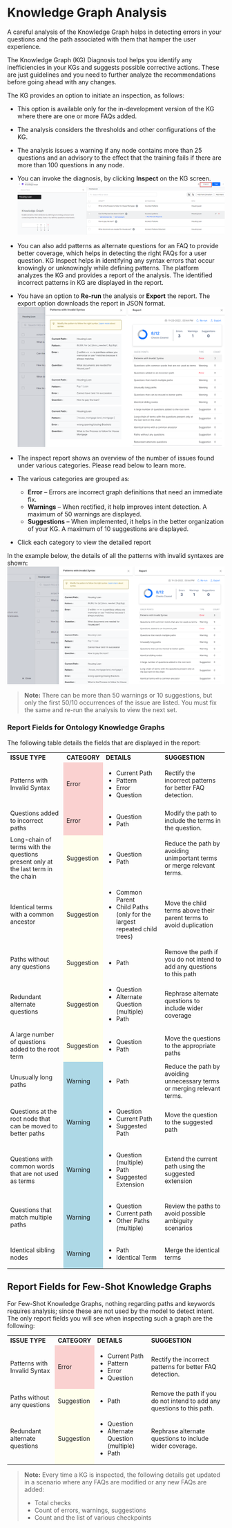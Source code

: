 # **Knowledge Graph Analysis**

A careful analysis of the Knowledge Graph helps in detecting errors in your questions and the path associated with them that hamper the user experience.

The Knowledge Graph (KG) Diagnosis tool helps you identify any inefficiencies in your KGs and suggests possible corrective actions. These are just guidelines and you need to further analyze the recommendations before going ahead with any changes.

The KG provides an option to initiate an inspection, as follows:
* This option is available only for the in-development version of the KG where there are one or more FAQs added.
* The analysis considers the thresholds and other configurations of the KG.
* The analysis issues a warning if any node contains more than 25 questions and an advisory to the effect that the training fails if there are more than 100 questions in any node.
* You can invoke the diagnosis, by clicking **Inspect** on the KG screen.
![KG Inspect](../usecases/images/KG_Inspect.png "Inspect KG")
* You can also add patterns as alternate questions for an FAQ to provide better coverage, which helps in detecting the right FAQs for a user question. KG Inspect helps in identifying any syntax errors that occur knowingly or unknowingly while defining patterns. 
The platform analyzes the KG and provides a report of the analysis. The identified incorrect patterns in KG are displayed in the report.

* You have an option to **Re-run** the analysis or **Export** the report. The export option downloads the report in JSON format.
![re-run analysis](../usecases/images/re-run-analysis.png "re-run analysis")

* The inspect report shows an overview of the number of issues found under various categories. Please read below to learn more.
* The various categories are grouped as:
    * **Error** – Errors are incorrect graph definitions that need an immediate fix.
    * **Warnings** – When rectified, it help improves intent detection. A maximum of 50 warnings are displayed.
    * **Suggestions** – When implemented, it helps in the better organization of your KG. A maximum of 10 suggestions are displayed.
* Click each category to view the detailed report

In the example below, the details of all the patterns with invalid syntaxes are shown:
![example of patterns with invalid syntaxes](../usecases/images/example-patterns-with-invalid-syntaxes.png "example of patterns with invalid syntaxes")

> **Note:** There can be more than 50 warnings or 10 suggestions, but only the first 50/10 occurrences of the issue are listed. You must fix the same and re-run the analysis to view the next set.

### Report Fields for Ontology Knowledge Graphs

The following table details the fields that are displayed in the report:

<table>
  <tr>
   <td><strong>ISSUE TYPE</strong>
   </td>
   <td><strong>CATEGORY</strong>
   </td>
   <td><strong>DETAILS</strong>
   </td>
   <td><strong>SUGGESTION</strong>
   </td>
  </tr>
  <tr>
   <td>Patterns with Invalid Syntax
   </td>
   <td bgcolor="#fad1d0">Error
   </td>
   <td>
<ul>

<li>Current Path

<li>Pattern

<li>Error

<li>Question
</li>
</ul>
   </td>
   <td>Rectify the incorrect patterns for better FAQ detection.
   </td>
  </tr>
  <tr>
   <td>Questions added to incorrect paths
   </td>
   <td bgcolor="#fad1d0">Error
   </td>
   <td>
<ul>

<li>Question

<li>Path
</li>
</ul>
   </td>
   <td>Modify the path to include the terms in the question.
   </td>
  </tr>
  <tr>
   <td>Long-chain of terms with the questions present only at the last term in the chain
   </td>
   <td bgcolor="#FFFFED">Suggestion
   </td>
   <td>
<ul>

<li>Question

<li>Path
</li>
</ul>
   </td>
   <td>Reduce the path by avoiding unimportant terms or merge relevant terms.
   </td>
  </tr>
  <tr>
   <td>Identical terms with a common ancestor
   </td>
   <td bgcolor="#FFFFED">Suggestion
   </td>
   <td>
<ul>

<li>Common Parent

<li>Child Paths (only for the largest repeated child trees)
</li>
</ul>
   </td>
   <td>Move the child terms above their parent terms to avoid duplication
   </td>
  </tr>
  <tr>
   <td>Paths without any questions
   </td>
   <td bgcolor="#FFFFED">Suggestion
   </td>
   <td>
<ul>

<li>Path
</li>
</ul>
   </td>
   <td>Remove the path if you do not intend to add any questions to this path
   </td>
  </tr>
  <tr>
   <td>Redundant alternate questions
   </td>
   <td bgcolor="#FFFFED">Suggestion
   </td>
   <td>
<ul>

<li>Question

<li>Alternate Question (multiple)

<li>Path
</li>
</ul>
   </td>
   <td>Rephrase alternate questions to include wider coverage
   </td>
  </tr>
  <tr>
   <td>A large number of questions added to the root term
   </td>
   <td bgcolor="#FFFFED">Suggestion
   </td>
   <td>
<ul>

<li>Question

<li>Path
</li>
</ul>
   </td>
   <td>Move the questions to the appropriate paths
   </td>
  </tr>
  <tr>
   <td>Unusually long paths
   </td>
 <td bgcolor="#ADD8E6">Warning
   </td>
   <td>
<ul>

<li>Path
</li>
</ul>
   </td>
   <td>Reduce the path by avoiding unnecessary terms or merging relevant terms.
   </td>
  </tr>
  <tr>
   <td>Questions at the root node that can be moved to better paths
   </td>
   <td bgcolor="#ADD8E6">Warning
   </td>
   <td>
<ul>

<li>Question

<li>Current Path

<li>Suggested Path
</li>
</ul>
   </td>
   <td>Move the question to the suggested path
   </td>
  </tr>
  <tr>
   <td>Questions with common words that are not used as terms
   </td>
    <td bgcolor="#ADD8E6">Warning
   </td>
   <td>
<ul>

<li>Question (multiple)

<li>Path

<li>Suggested Extension
</li>
</ul>
   </td>
   <td>Extend the current path using the suggested extension
   </td>
  </tr>
  <tr>
   <td>Questions that match multiple paths
   </td>
   <td bgcolor="#ADD8E6">Warning
   </td>
   <td>
<ul>

<li>Question

<li>Current path

<li>Other Paths (multiple)
</li>
</ul>
   </td>
   <td>Review the paths to avoid possible ambiguity scenarios
   </td>
  </tr>
  <tr>
   <td>Identical sibling nodes
   </td>
   <td bgcolor="#ADD8E6">Warning
   </td>
   <td>
<ul>

<li>Path

<li>Identical Term
</li>
</ul>
   </td>
   <td>Merge the identical terms
   </td>
  </tr>
</table>

## Report Fields for Few-Shot Knowledge Graphs

For Few-Shot Knowledge Graphs, nothing regarding paths and keywords requires analysis; since these are not used by the model to detect intent. The only report fields you will see when inspecting such a graph are the following: 
<table>
  <tr>
   <td><strong>ISSUE TYPE</strong>
   </td>
   <td><strong>CATEGORY </strong>
   </td>
   <td><strong>DETAILS</strong>
   </td>
   <td><strong>SUGGESTION</strong>
   </td>
  </tr>
  <tr>
   <td>Patterns with Invalid Syntax
   </td>
   <td bgcolor="#fad1d0">Error
   </td>
   <td>
<ul>

<li>Current Path

<li>Pattern

<li>Error

<li>Question
</li>
</ul>
   </td>
   <td>Rectify the incorrect patterns for better FAQ detection.
   </td>
  </tr>
  <tr>
   <td>Paths without any questions
   </td>
   <td bgcolor="#FFFFED">Suggestion
   </td>
   <td>
<ul>

<li>Path
</li>
</ul>
   </td>
   <td>Remove the path if you do not intend to add any questions to this path.
   </td>
  </tr>
  <tr>
   <td>Redundant alternate questions
   </td>
   <td bgcolor="#FFFFED">Suggestion
   </td>
   <td>
<ul>

<li>Question

<li>Alternate Question (multiple)

<li>Path
</li>
</ul>
   </td>
   <td>Rephrase alternate questions to include wider coverage.
   </td>
  </tr>
</table>

> **Note:** Every time a KG is inspected, the following details get updated in a scenario where any FAQs are modified or any new FAQs are added:
>
> * Total checks
> * Count of errors, warnings, suggestions
> * Count and the list of various checkpoints